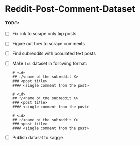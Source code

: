 # Reddit-Post-Comment-Dataset

#### TODO:

- [ ] Fix link to scrape only top posts
- [ ] Figure out how to scrape comments
- [ ] Find subreddits with populated text posts
- [ ] Make `txt` dataset in following format:

  ```
  # <id>
  ## r/<name of the subreddit X>
  ### <post title>
  #### <single comment from the post>

  # <id>
  ## r/<name of the subreddit X>
  ### <post title>
  #### <single comment from the post>

  # <id>
  ## r/<name of the subreddit Y>
  ### <post title>
  #### <single comment from the post>
  ```

- [ ] Publish dataset to kaggle
